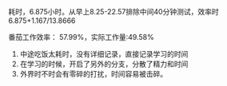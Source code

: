 耗时，6.875小时。从早上8.25-22.57排除中间40分钟测试，效率时6.875+1.167/13.8666

番茄工作效率： 57.99%，实际工作量:49.58%

1. 中途吃饭太耗时，没有详细记录，直接记录学习的时间
2. 在学习的时候，开启了另外的分支，分散了精力和时间
3. 外界时不时会有零碎的打扰，时间容易被击碎。